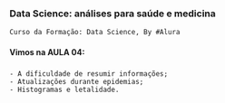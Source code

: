 ### Data Science: análises para saúde e medicina
    Curso da Formação: Data Science, By #Alura

#### Vimos na AULA 04:

###
    - A dificuldade de resumir informações;
    - Atualizações durante epidemias;
    - Histogramas e letalidade.